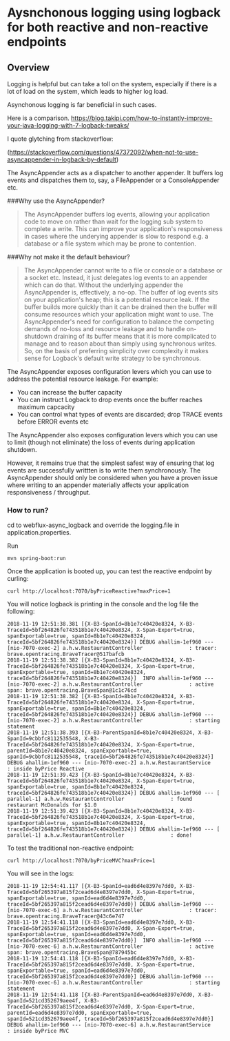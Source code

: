 # Aysnchonous logging using logback for both reactive and non-reactive endpoints

## Overview

Logging is helpful but can take a toll on the system, especially if there is a lot of load on the system, which leads to higher log load. 

Asynchonous logging is far beneficial in such cases. 

Here is a comparison. 
https://blog.takipi.com/how-to-instantly-improve-your-java-logging-with-7-logback-tweaks/

I quote glytching from stackoverflow:

(https://stackoverflow.com/questions/47372092/when-not-to-use-asyncappender-in-logback-by-default)

The AsyncAppender acts as a dispatcher to another appender. It buffers log events and dispatches them to, say, a FileAppender or a ConsoleAppender etc.

###Why use the AsyncAppender?

>The AsyncAppender buffers log events, allowing your application code to move on rather than wait for the logging sub system to complete a write. This can improve your application's responsiveness in cases where the underying appender is slow to respond e.g. a database or a file system which may be prone to contention.

###Why not make it the default behaviour?

>The AsyncAppender cannot write to a file or console or a database or a socket etc. Instead, it just delegates log events to an appender which can do that. Without the underlying appender the AsyncAppender is, effectively, a no-op.
The buffer of log events sits on your application's heap; this is a potential resource leak. If the buffer builds more quickly than it can be drained then the buffer will consume resources which your application might want to use.
The AsyncAppender's need for configuration to balance the competing demands of no-loss and resource leakage and to handle on-shutdown draining of its buffer means that it is more complicated to manage and to reason about than simply using synchronous writes. So, on the basis of preferring simplicity over complexity it makes sense for Logback's default write strategy to be synchronous.

The AsyncAppender exposes configuration levers which you can use to address the potential resource leakage. For example:

- You can increase the buffer capacity
- You can instruct Logback to drop events once the buffer reaches maximum capcacity
- You can control what types of events are discarded; drop TRACE events before ERROR events etc

The AsyncAppender also exposes configuration levers which you can use to limit (though not eliminate) the loss of events during application shutdown.

However, it remains true that the simplest safest way of ensuring that log events are successfully writtten is to write them synchronously. The AsyncAppender should only be considered when you have a proven issue where writing to an appender materially affects your application responsiveness / throughput. 
  
### How to run?

cd to webflux-async_logback and override the logging.file in application.properties.

Run
  
	mvn spring-boot:run
	
Once the application is booted up, you can test the reactive endpoint by curling:

	curl http://localhost:7070/byPriceReactive?maxPrice=1
	
You will notice logback is printing in the console and the log file the following:


	2018-11-19 12:51:38.381 [{X-B3-SpanId=8b1e7c40420e8324, X-B3-TraceId=5bf264826fe743518b1e7c40420e8324, X-Span-Export=true, spanExportable=true, spanId=8b1e7c40420e8324, traceId=5bf264826fe743518b1e7c40420e8324}] DEBUG ahallim-1ef960 --- [nio-7070-exec-2] a.h.w.RestaurantController               : tracer: brave.opentracing.BraveTracer@517bafcb
	2018-11-19 12:51:38.382 [{X-B3-SpanId=8b1e7c40420e8324, X-B3-TraceId=5bf264826fe743518b1e7c40420e8324, X-Span-Export=true, spanExportable=true, spanId=8b1e7c40420e8324, traceId=5bf264826fe743518b1e7c40420e8324}]  INFO ahallim-1ef960 --- [nio-7070-exec-2] a.h.w.RestaurantController               : active span: brave.opentracing.BraveSpan@1c1c76cd
	2018-11-19 12:51:38.382 [{X-B3-SpanId=8b1e7c40420e8324, X-B3-TraceId=5bf264826fe743518b1e7c40420e8324, X-Span-Export=true, spanExportable=true, spanId=8b1e7c40420e8324, traceId=5bf264826fe743518b1e7c40420e8324}] DEBUG ahallim-1ef960 --- [nio-7070-exec-2] a.h.w.RestaurantController               : starting statement
	2018-11-19 12:51:38.393 [{X-B3-ParentSpanId=8b1e7c40420e8324, X-B3-SpanId=9cbbfc8112535548, X-B3-TraceId=5bf264826fe743518b1e7c40420e8324, X-Span-Export=true, parentId=8b1e7c40420e8324, spanExportable=true, spanId=9cbbfc8112535548, traceId=5bf264826fe743518b1e7c40420e8324}] DEBUG ahallim-1ef960 --- [nio-7070-exec-2] a.h.w.RestaurantService                  : inside byPrice Reactive
	2018-11-19 12:51:39.423 [{X-B3-SpanId=8b1e7c40420e8324, X-B3-TraceId=5bf264826fe743518b1e7c40420e8324, X-Span-Export=true, spanExportable=true, spanId=8b1e7c40420e8324, traceId=5bf264826fe743518b1e7c40420e8324}] DEBUG ahallim-1ef960 --- [     parallel-1] a.h.w.RestaurantController               : found restaurant McDonalds for $1.0
	2018-11-19 12:51:39.423 [{X-B3-SpanId=8b1e7c40420e8324, X-B3-TraceId=5bf264826fe743518b1e7c40420e8324, X-Span-Export=true, spanExportable=true, spanId=8b1e7c40420e8324, traceId=5bf264826fe743518b1e7c40420e8324}] DEBUG ahallim-1ef960 --- [     parallel-1] a.h.w.RestaurantController               : done!
 

To test the traditional non-reactive endpoint: 
	
	curl http://localhost:7070/byPriceMVC?maxPrice=1

You will see in the logs:

	2018-11-19 12:54:41.117 [{X-B3-SpanId=ead6d4e8397e7dd0, X-B3-TraceId=5bf265397a815f2cead6d4e8397e7dd0, X-Span-Export=true, spanExportable=true, spanId=ead6d4e8397e7dd0, traceId=5bf265397a815f2cead6d4e8397e7dd0}] DEBUG ahallim-1ef960 --- [nio-7070-exec-6] a.h.w.RestaurantController               : tracer: brave.opentracing.BraveTracer@43c6e747
	2018-11-19 12:54:41.118 [{X-B3-SpanId=ead6d4e8397e7dd0, X-B3-TraceId=5bf265397a815f2cead6d4e8397e7dd0, X-Span-Export=true, spanExportable=true, spanId=ead6d4e8397e7dd0, traceId=5bf265397a815f2cead6d4e8397e7dd0}]  INFO ahallim-1ef960 --- [nio-7070-exec-6] a.h.w.RestaurantController               : active span: brave.opentracing.BraveSpan@787945bc
	2018-11-19 12:54:41.118 [{X-B3-SpanId=ead6d4e8397e7dd0, X-B3-TraceId=5bf265397a815f2cead6d4e8397e7dd0, X-Span-Export=true, spanExportable=true, spanId=ead6d4e8397e7dd0, traceId=5bf265397a815f2cead6d4e8397e7dd0}] DEBUG ahallim-1ef960 --- [nio-7070-exec-6] a.h.w.RestaurantController               : starting statement
	2018-11-19 12:54:41.118 [{X-B3-ParentSpanId=ead6d4e8397e7dd0, X-B3-SpanId=521cd352679aee4f, X-B3-TraceId=5bf265397a815f2cead6d4e8397e7dd0, X-Span-Export=true, parentId=ead6d4e8397e7dd0, spanExportable=true, spanId=521cd352679aee4f, traceId=5bf265397a815f2cead6d4e8397e7dd0}] DEBUG ahallim-1ef960 --- [nio-7070-exec-6] a.h.w.RestaurantService                  : inside byPrice MVC
	
